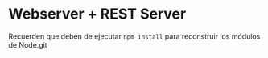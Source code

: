 # Webserver + REST Server
Recuerden que deben de ejecutar ```npm install``` para reconstruir los módulos de Node.git